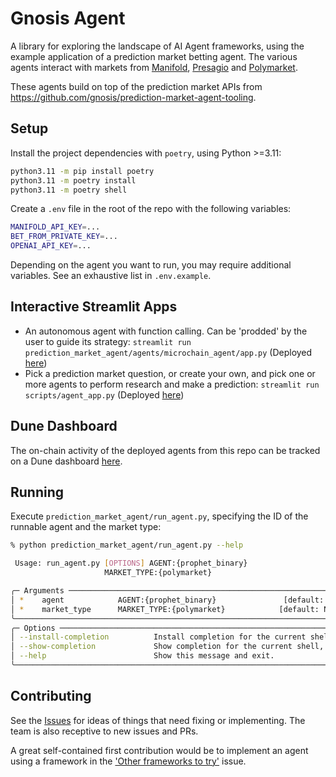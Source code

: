 # Gnosis Agent

A library for exploring the landscape of AI Agent frameworks, using the example application of a prediction market betting agent. The various agents interact with markets from [Manifold](https://manifold.markets/), [Presagio](https://presagio.pages.dev/) and [Polymarket](https://polymarket.com/).

These agents build on top of the prediction market APIs from https://github.com/gnosis/prediction-market-agent-tooling.

## Setup

Install the project dependencies with `poetry`, using Python >=3.11:

```bash
python3.11 -m pip install poetry
python3.11 -m poetry install
python3.11 -m poetry shell
```

Create a `.env` file in the root of the repo with the following variables:

```bash
MANIFOLD_API_KEY=...
BET_FROM_PRIVATE_KEY=...
OPENAI_API_KEY=...
```

Depending on the agent you want to run, you may require additional variables. See an exhaustive list in `.env.example`.

## Interactive Streamlit Apps

- An autonomous agent with function calling. Can be 'prodded' by the user to guide its strategy: `streamlit run prediction_market_agent/agents/microchain_agent/app.py` (Deployed [here](https://autonomous-trader-agent.ai.gnosisdev.com))
- Pick a prediction market question, or create your own, and pick one or more agents to perform research and make a prediction: `streamlit run scripts/agent_app.py` (Deployed [here](https://pma-agent.ai.gnosisdev.com))

## Dune Dashboard

The on-chain activity of the deployed agents from this repo can be tracked on a Dune dashboard [here](https://dune.com/gnosischain_team/omen-ai-agents).

## Running

Execute `prediction_market_agent/run_agent.py`, specifying the ID of the runnable agent and the market type:

```bash
% python prediction_market_agent/run_agent.py --help

 Usage: run_agent.py [OPTIONS] AGENT:{prophet_binary}
                     MARKET_TYPE:{polymarket}

╭─ Arguments ──────────────────────────────────────────────────────────────────────────────────────────────────────────╮
│ *    agent            AGENT:{prophet_binary}               [default: None] [required]                              │
│ *    market_type      MARKET_TYPE:{polymarket}            [default: None] [required]                                 │
╰──────────────────────────────────────────────────────────────────────────────────────────────────────────────────────╯
╭─ Options ────────────────────────────────────────────────────────────────────────────────────────────────────────────╮
│ --install-completion          Install completion for the current shell.                                              │
│ --show-completion             Show completion for the current shell, to copy it or customize the installation.       │
│ --help                        Show this message and exit.                                                            │
╰──────────────────────────────────────────────────────────────────────────────────────────────────────────────────────╯
```

## Contributing

See the [Issues](https://github.com/gnosis/prediction-market-agent/issues) for ideas of things that need fixing or implementing. The team is also receptive to new issues and PRs.

A great self-contained first contribution would be to implement an agent using a framework in the ['Other frameworks to try'](https://github.com/gnosis/prediction-market-agent/issues/210) issue.
